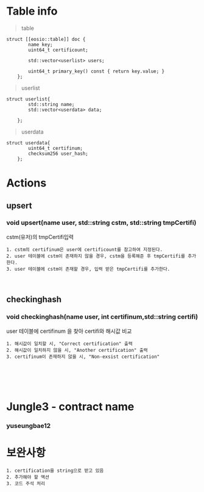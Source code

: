 Table info
==========
> table

	struct [[eosio::table]] doc {
			name key;
			uint64_t certificount;

			std::vector<userlist> users;
			
			uint64_t primary_key() const { return key.value; }
		};
		
> userlist
	
	struct userlist{
			std::string name;
			std::vector<userdata> data;

		};
		
> userdata

	struct userdata{
			uint64_t certifinum;
			checksum256 user_hash;
		};



Actions
=========
upsert
------
### void upsert(name user, std::string cstm, std::string tmpCertifi)

cstm(유저)의 tmpCertifi입력<br>

	1. cstm의 certifinum은 user에 certificount를 참고하여 지정된다.
	2. user 테이블에 cstm이 존재하지 않을 경우, cstm을 등록해준 후 tmpCertifi를 추가한다.
	3. user 테이블에 cstm이 존재할 경우, 입력 받은 tmpCertifi를 추가한다.
	
<br>

checkinghash
------------
### void checkinghash(name user, int certifinum,std::string certifi)

user 테이블에 certifinum 을 찾아 certifi와 해시값 비교

	1. 해시값이 일치할 시, "Correct certification" 출력
	2. 해시값이 일치하지 않을 시, "Another certification" 출력
	3. certifinum이 존재하지 않을 시, "Non-exsist certification" 


<br><br>
Jungle3 - contract name
=======
### yuseungbae12

보완사항
========
	1. certification을 string으로 받고 있음
	2. 추가해야 할 액션
	3. 코드 주석 처리
	

